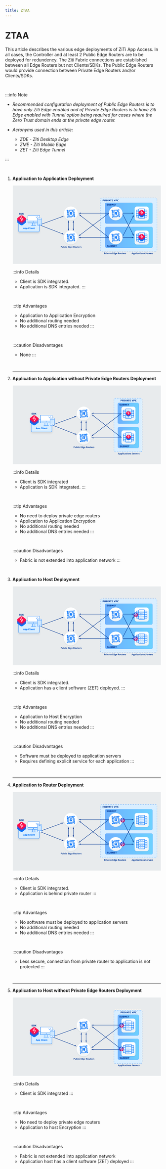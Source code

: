 ```yaml
---
title: ZTAA
---
```


# ZTAA

This article describes the various edge deployments of ZiTi App Access. In all cases, the Controller and at least 2 Public Edge Routers are to be deployed for redundency. The Ziti Fabric connections are established between all Edge Routers but not Clients/SDKs. The Public Edge Routers would provide connection between Private Edge Routers and/or Clients/SDKs.

&nbsp;

:::info Note

- *Recommended configuration deployment of Public Edge Routers is to have only Ziti Edge enabled and of Private Edge Routers is to have Ziti Edge enabled with Tunnel option being required for cases where the Zero Trust domain ends at the private edge router.*

- *Acronyms used in this article:*
    - *ZDE - Ziti Desktop Edge*
    - *ZME - Ziti Mobile Edge*
    - *ZET - Ziti Edge Tunnel*
    
:::

&nbsp;

1. **Application to Application Deployment**
    &nbsp;

    ![image](images/1.4.png)

    :::info Details
    - Client is SDK integrated.
    - Application is SDK integrated.
    :::

    &nbsp;

    :::tip Advantages
    - Application to Application Encryption 
    - No additional routing needed
    - No additional DNS entries needed
    :::

    &nbsp;

    :::caution Disadvantages
    - None
    :::

    &nbsp;

    ---
1. **Application to Application without Private Edge Routers Deployment**
    &nbsp;
    
    ![image](images/2.2.png)

    :::info Details
    - Client is SDK integrated
    - Application is SDK integrated.
    :::

    &nbsp;
    
    :::tip Advantages
    - No need to deploy private edge routers
    - Application to Application Encryption 
    - No additional routing needed
    - No additional DNS entries needed
    :::

    &nbsp;
        
    :::caution Disadvantages
    - Fabric is not extended into application network
    :::

    &nbsp;

1. **Application to Host Deployment**
    &nbsp;

    ![image](images/1.3.png)

    :::info Details
    - Client is SDK integrated.
    - Application has a client software (ZET) deployed.
    :::

    &nbsp;

    :::tip Advantages
    - Application to Host Encryption 
    - No additional routing needed
    - No additional DNS entries needed
    :::

    &nbsp;

    :::caution Disadvantages
    - Software must be deployed to application servers
    - Requires defining explicit service for each application
    :::

    &nbsp;

    ---    
1. **Application to Router Deployment**
    &nbsp;
    
    ![image](images/1.5.png)

    :::info Details
    - Client is SDK integrated.
    - Application is behind private router
    :::

    &nbsp;
    
    :::tip Advantages
    - No software must be deployed to application servers
    - No additional routing needed
    - No additional DNS entries needed
    :::
        
    &nbsp;

    :::caution Disadvantages
    - Less secure, connection from private router to application is not protected
    :::

    &nbsp;

    ---
1. **Application to Host without Private Edge Routers Deployment**
    &nbsp;
    
    ![image](images/2.3.png)
    
    :::info Details
    - Client is SDK integrated
    :::

    &nbsp;

    :::tip Advantages
    - No need to deploy private edge routers
    - Application to host Encryption 
    :::

    &nbsp;
        
    :::caution Disadvantages
    - Fabric is not extended into application network
    - Application host has a client software (ZET) deployed
    :::
